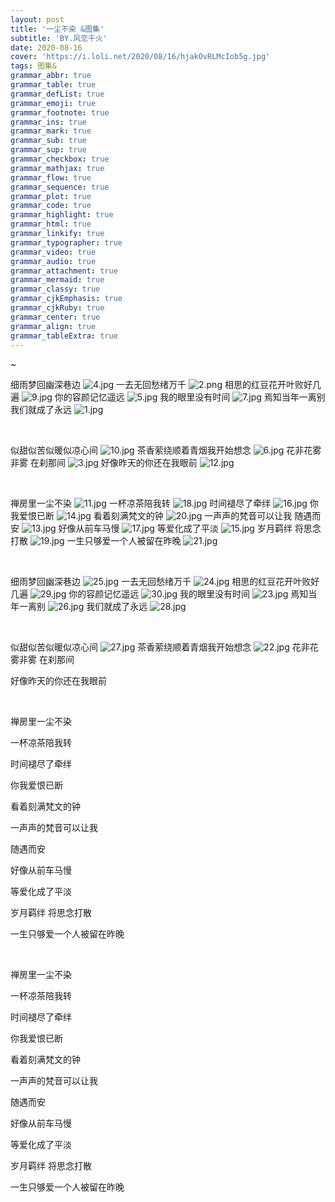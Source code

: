```yaml
---
layout: post
title: '一尘不染 &图集'
subtitle: 'BY.风恋千火'
date: 2020-08-16
cover: 'https://i.loli.net/2020/08/16/hjakOvRLMcIob5g.jpg'
tags: 图集&
grammar_abbr: true
grammar_table: true
grammar_defList: true
grammar_emoji: true
grammar_footnote: true
grammar_ins: true
grammar_mark: true
grammar_sub: true
grammar_sup: true
grammar_checkbox: true
grammar_mathjax: true
grammar_flow: true
grammar_sequence: true
grammar_plot: true
grammar_code: true
grammar_highlight: true
grammar_html: true
grammar_linkify: true
grammar_typographer: true
grammar_video: true
grammar_audio: true
grammar_attachment: true
grammar_mermaid: true
grammar_classy: true
grammar_cjkEmphasis: true
grammar_cjkRuby: true
grammar_center: true
grammar_align: true
grammar_tableExtra: true
---
```


~[](https://sharefs.yun.kugou.com/202101150926/766dc52a0818d36f06ec7db169f5b9a0/G161/M05/01/04/gZQEAFy4SuOAVCOKADT__FhSNE0148.mp3)

细雨梦回幽深巷边
![4.jpg](https://i.loli.net/2020/08/16/tXQ67vbsucFifLN.jpg)
一去无回愁绪万千
![2.png](https://i.loli.net/2020/08/16/ioLvpm8Gws5aQTB.png)
相思的红豆花开叶败好几遍
![9.jpg](https://i.loli.net/2020/08/16/9qNsRGu6F7cyfYa.jpg)
你的容颜记忆遥远
![5.jpg](https://i.loli.net/2020/08/16/BLrin8sNpzSaxmq.jpg)
我的眼里没有时间
![7.jpg](https://i.loli.net/2020/08/16/ASM1QjcPXy4kzIg.jpg)
焉知当年一离别我们就成了永远
![1.jpg](https://i.loli.net/2020/08/16/uVaxbMRTKYG1dO7.jpg)

<br/>

似甜似苦似暖似凉心间
![10.jpg](https://i.loli.net/2020/08/16/n196PVOZdLCTzKk.jpg)
茶香萦绕顺着青烟我开始想念
![6.jpg](https://i.loli.net/2020/08/16/x7IDigwNEj9GzV4.jpg)
花非花雾非雾 在刹那间
![3.jpg](https://i.loli.net/2020/08/16/lXDpjQzysfeqV5H.jpg)
好像昨天的你还在我眼前
![12.jpg](https://i.loli.net/2020/08/16/gakndXUOH1ivTK7.jpg)

<br/>


禅房里一尘不染
![11.jpg](https://i.loli.net/2020/08/16/xRMQDcwSZtrzTqb.jpg)
一杯凉茶陪我转
![18.jpg](https://i.loli.net/2020/08/16/q4lexsSGbZL9mwh.jpg)
时间褪尽了牵绊
![16.jpg](https://i.loli.net/2020/08/16/BHQUYMlkimgfdjs.jpg)
你我爱恨已断
![14.jpg](https://i.loli.net/2020/08/16/p7yCu5fKwlGj8dt.jpg)
看着刻满梵文的钟
![20.jpg](https://i.loli.net/2020/08/16/MRWHNL4f5BozIbv.jpg)
一声声的梵音可以让我 随遇而安
![13.jpg](https://i.loli.net/2020/08/16/fevUzE2ckRBLg9b.jpg)
好像从前车马慢
![17.jpg](https://i.loli.net/2020/08/16/XuPTBbO8nwR354h.jpg)
等爱化成了平淡
![15.jpg](https://i.loli.net/2020/08/16/F6mdvcVb3QyCtuB.jpg)
岁月羁绊 将思念打散
![19.jpg](https://i.loli.net/2020/08/16/5YkmXKAG9QLo4u7.jpg)
一生只够爱一个人被留在昨晚
![21.jpg](https://i.loli.net/2020/08/17/NMmZeOvwIbuqtiE.jpg)

<br/>

细雨梦回幽深巷边
![25.jpg](https://i.loli.net/2020/08/17/Qq2BFdwRV39GZNx.jpg)
一去无回愁绪万千
![24.jpg](https://i.loli.net/2020/08/17/bounZ92UBKYdMLt.jpg)
相思的红豆花开叶败好几遍
![29.jpg](https://i.loli.net/2020/08/17/tryfmMpG3NCi5aP.jpg)
你的容颜记忆遥远
![30.jpg](https://i.loli.net/2020/08/17/iZ6XM3zB1HAkYjW.jpg)
我的眼里没有时间
![23.jpg](https://i.loli.net/2020/08/17/NwbHYoqAEOIhaTs.jpg)
焉知当年一离别
![26.jpg](https://i.loli.net/2020/08/17/gdLDQHyWSKtbTOo.jpg)
我们就成了永远
![28.jpg](https://i.loli.net/2020/08/17/XaQjPDmAyNvT1Zo.jpg)

<br/>

似甜似苦似暖似凉心间
![27.jpg](https://i.loli.net/2020/08/17/NurnEmdw78qvPRM.jpg)
茶香萦绕顺着青烟我开始想念
![22.jpg](https://i.loli.net/2020/08/17/ToYcenWUDQ3IaES.jpg)
花非花雾非雾 在刹那间

好像昨天的你还在我眼前


<br/>

禅房里一尘不染

一杯凉茶陪我转

时间褪尽了牵绊

你我爱恨已断

看着刻满梵文的钟

一声声的梵音可以让我

随遇而安

好像从前车马慢

等爱化成了平淡

岁月羁绊 将思念打散

一生只够爱一个人被留在昨晚


<br/>

禅房里一尘不染

一杯凉茶陪我转

时间褪尽了牵绊

你我爱恨已断

看着刻满梵文的钟

一声声的梵音可以让我

随遇而安

好像从前车马慢

等爱化成了平淡

岁月羁绊 将思念打散

一生只够爱一个人被留在昨晚 
